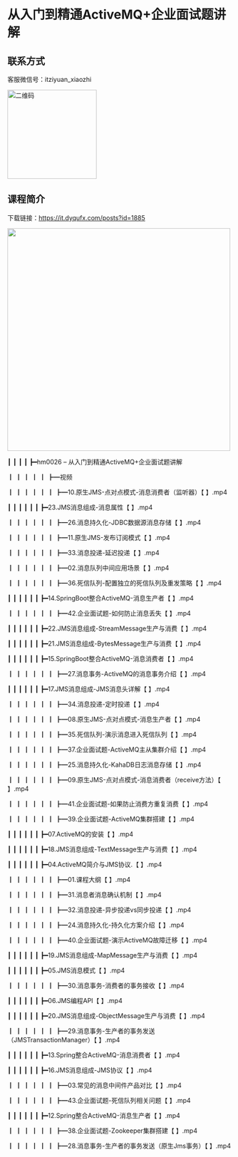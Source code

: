 # 从入门到精通ActiveMQ+企业面试题讲解

## 联系方式

客服微信号：itziyuan_xiaozhi

<img src="https://ziyuanyun.oss-cn-guangzhou.aliyuncs.com/common/20240614073449/666b82192834a.jpg" width="200" height="200" alt="二维码">

## 课程简介

下载链接：https://it.dyqufx.com/posts?id=1885

<img src="https://ziyuanyun.oss-cn-guangzhou.aliyuncs.com/yun/20240515183556/6644900ca6e77.jpg" width="500" alt="">

  ┃ ┃ ┃ ┃ ┣━hm0026 &#8211; 从入门到精通ActiveMQ+企业面试题讲解

 ┃ ┃ ┃ ┃ ┃ ┣━视频

 ┃ ┃ ┃ ┃ ┃ ┃ ┣━10.原生JMS-点对点模式-消息消费者（监听器）【 】.mp4

 ┃ ┃ ┃ ┃ ┃ ┃ ┣━23.JMS消息组成-消息属性【 】.mp4

 ┃ ┃ ┃ ┃ ┃ ┃ ┣━26.消息持久化-JDBC数据源消息存储【 】.mp4

 ┃ ┃ ┃ ┃ ┃ ┃ ┣━11.原生JMS-发布订阅模式【 】.mp4

 ┃ ┃ ┃ ┃ ┃ ┃ ┣━33.消息投递-延迟投递【 】.mp4

 ┃ ┃ ┃ ┃ ┃ ┃ ┣━02.消息队列中间应用场景【 】.mp4

 ┃ ┃ ┃ ┃ ┃ ┃ ┣━36.死信队列-配置独立的死信队列及重发策略【 】.mp4

 ┃ ┃ ┃ ┃ ┃ ┃ ┣━14.SpringBoot整合ActiveMQ-消息生产者【 】.mp4

 ┃ ┃ ┃ ┃ ┃ ┃ ┣━42.企业面试题-如何防止消息丢失【 】.mp4

 ┃ ┃ ┃ ┃ ┃ ┃ ┣━22.JMS消息组成-StreamMessage生产与消费【 】.mp4

 ┃ ┃ ┃ ┃ ┃ ┃ ┣━21.JMS消息组成-BytesMessage生产与消费【 】.mp4

 ┃ ┃ ┃ ┃ ┃ ┃ ┣━15.SpringBoot整合ActiveMQ-消息消费者【 】.mp4

 ┃ ┃ ┃ ┃ ┃ ┃ ┣━27.消息事务-ActiveMQ的消息事务介绍【 】.mp4

 ┃ ┃ ┃ ┃ ┃ ┃ ┣━17.JMS消息组成-JMS消息头详解【 】.mp4

 ┃ ┃ ┃ ┃ ┃ ┃ ┣━34.消息投递-定时投递【 】.mp4

 ┃ ┃ ┃ ┃ ┃ ┃ ┣━08.原生JMS-点对点模式-消息生产者【 】.mp4

 ┃ ┃ ┃ ┃ ┃ ┃ ┣━35.死信队列-演示消息进入死信队列【 】.mp4

 ┃ ┃ ┃ ┃ ┃ ┃ ┣━37.企业面试题-ActiveMQ主从集群介绍【 】.mp4

 ┃ ┃ ┃ ┃ ┃ ┃ ┣━25.消息持久化-KahaDB日志消息存储【 】.mp4

 ┃ ┃ ┃ ┃ ┃ ┃ ┣━09.原生JMS-点对点模式-消息消费者（receive方法）【 】.mp4

 ┃ ┃ ┃ ┃ ┃ ┃ ┣━41.企业面试题-如果防止消费方重复消费【 】.mp4

 ┃ ┃ ┃ ┃ ┃ ┃ ┣━39.企业面试题-ActiveMQ集群搭建【 】.mp4

 ┃ ┃ ┃ ┃ ┃ ┃ ┣━07.ActiveMQ的安装【 】.mp4

 ┃ ┃ ┃ ┃ ┃ ┃ ┣━18.JMS消息组成-TextMessage生产与消费【 】.mp4

 ┃ ┃ ┃ ┃ ┃ ┃ ┣━04.ActiveMQ简介与JMS协议.【 】.mp4

 ┃ ┃ ┃ ┃ ┃ ┃ ┣━01.课程大纲【 】.mp4

 ┃ ┃ ┃ ┃ ┃ ┃ ┣━31.消息者消息确认机制【 】.mp4

 ┃ ┃ ┃ ┃ ┃ ┃ ┣━32.消息投递-异步投递vs同步投递【 】.mp4

 ┃ ┃ ┃ ┃ ┃ ┃ ┣━24.消息持久化-持久化方案介绍【 】.mp4

 ┃ ┃ ┃ ┃ ┃ ┃ ┣━40.企业面试题-演示ActiveMQ故障迁移【 】.mp4

 ┃ ┃ ┃ ┃ ┃ ┃ ┣━19.JMS消息组成-MapMessage生产与消费【 】.mp4

 ┃ ┃ ┃ ┃ ┃ ┃ ┣━05.JMS消息模式【 】.mp4

 ┃ ┃ ┃ ┃ ┃ ┃ ┣━30.消息事务-消费者的事务接收【 】.mp4

 ┃ ┃ ┃ ┃ ┃ ┃ ┣━06.JMS编程API【 】.mp4

 ┃ ┃ ┃ ┃ ┃ ┃ ┣━20.JMS消息组成-ObjectMessage生产与消费【 】.mp4

 ┃ ┃ ┃ ┃ ┃ ┃ ┣━29.消息事务-生产者的事务发送（JMSTransactionManager）【 】.mp4

 ┃ ┃ ┃ ┃ ┃ ┃ ┣━13.Spring整合ActiveMQ-消息消费者【 】.mp4

 ┃ ┃ ┃ ┃ ┃ ┃ ┣━16.JMS消息组成-JMS协议【 】.mp4

 ┃ ┃ ┃ ┃ ┃ ┃ ┣━03.常见的消息中间件产品对比【 】.mp4

 ┃ ┃ ┃ ┃ ┃ ┃ ┣━43.企业面试题-死信队列相关问题【 】.mp4

 ┃ ┃ ┃ ┃ ┃ ┃ ┣━12.Spring整合ActiveMQ-消息生产者【 】.mp4

 ┃ ┃ ┃ ┃ ┃ ┃ ┣━38.企业面试题-Zookeeper集群搭建【 】.mp4

 ┃ ┃ ┃ ┃ ┃ ┃ ┣━28.消息事务-生产者的事务发送（原生Jms事务）【 】.mp4

  